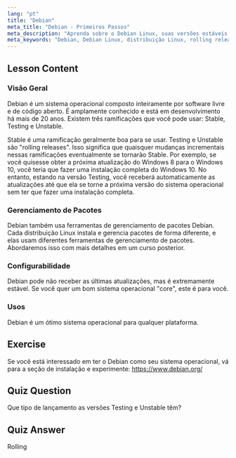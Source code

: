 ```yaml
---
lang: "pt"
title: "Debian"
meta_title: "Debian - Primeiros Passos"
meta_description: "Aprenda sobre o Debian Linux, suas versões estáveis e rolling release, e gerenciamento de pacotes. Descubra por que o Debian é um ótimo sistema operacional central para usuários iniciantes e intermediários."
meta_keywords: "Debian, Debian Linux, distribuição Linux, rolling release, gerenciamento de pacotes, tutorial Linux, Linux para iniciantes, guia Linux"
---
```


## Lesson Content

### Visão Geral

Debian é um sistema operacional composto inteiramente por software livre e de código aberto. É amplamente conhecido e está em desenvolvimento há mais de 20 anos. Existem três ramificações que você pode usar: Stable, Testing e Unstable.

Stable é uma ramificação geralmente boa para se usar. Testing e Unstable são "rolling releases". Isso significa que quaisquer mudanças incrementais nessas ramificações eventualmente se tornarão Stable. Por exemplo, se você quisesse obter a próxima atualização do Windows 8 para o Windows 10, você teria que fazer uma instalação completa do Windows 10. No entanto, estando na versão Testing, você receberá automaticamente as atualizações até que ela se torne a próxima versão do sistema operacional sem ter que fazer uma instalação completa.

### Gerenciamento de Pacotes

Debian também usa ferramentas de gerenciamento de pacotes Debian. Cada distribuição Linux instala e gerencia pacotes de forma diferente, e elas usam diferentes ferramentas de gerenciamento de pacotes. Abordaremos isso com mais detalhes em um curso posterior.

### Configurabilidade

Debian pode não receber as últimas atualizações, mas é extremamente estável. Se você quer um bom sistema operacional "core", este é para você.

### Usos

Debian é um ótimo sistema operacional para qualquer plataforma.

## Exercise

Se você está interessado em ter o Debian como seu sistema operacional, vá para a seção de instalação e experimente: <https://www.debian.org/>

## Quiz Question

Que tipo de lançamento as versões Testing e Unstable têm?

## Quiz Answer

Rolling
